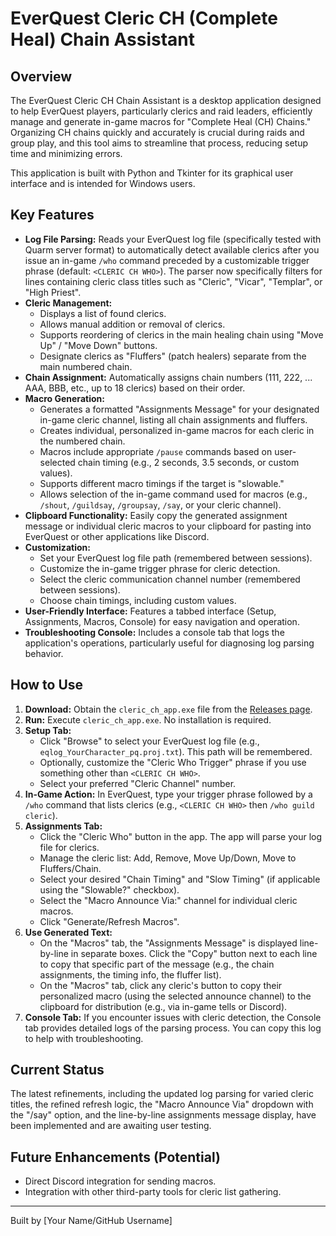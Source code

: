 # EverQuest Cleric CH (Complete Heal) Chain Assistant

## Overview

The EverQuest Cleric CH Chain Assistant is a desktop application designed to help EverQuest players, particularly clerics and raid leaders, efficiently manage and generate in-game macros for "Complete Heal (CH) Chains." Organizing CH chains quickly and accurately is crucial during raids and group play, and this tool aims to streamline that process, reducing setup time and minimizing errors.

This application is built with Python and Tkinter for its graphical user interface and is intended for Windows users.

## Key Features

*   **Log File Parsing:** Reads your EverQuest log file (specifically tested with Quarm server format) to automatically detect available clerics after you issue an in-game `/who` command preceded by a customizable trigger phrase (default: `<CLERIC CH WHO>`). The parser now specifically filters for lines containing cleric class titles such as "Cleric", "Vicar", "Templar", or "High Priest".
*   **Cleric Management:**
    *   Displays a list of found clerics.
    *   Allows manual addition or removal of clerics.
    *   Supports reordering of clerics in the main healing chain using "Move Up" / "Move Down" buttons.
    *   Designate clerics as "Fluffers" (patch healers) separate from the main numbered chain.
*   **Chain Assignment:** Automatically assigns chain numbers (111, 222, ... AAA, BBB, etc., up to 18 clerics) based on their order.
*   **Macro Generation:**
    *   Generates a formatted "Assignments Message" for your designated in-game cleric channel, listing all chain assignments and fluffers.
    *   Creates individual, personalized in-game macros for each cleric in the numbered chain.
    *   Macros include appropriate `/pause` commands based on user-selected chain timing (e.g., 2 seconds, 3.5 seconds, or custom values).
    *   Supports different macro timings if the target is "slowable."
    *   Allows selection of the in-game command used for macros (e.g., `/shout`, `/guildsay`, `/groupsay`, `/say`, or your cleric channel).
*   **Clipboard Functionality:** Easily copy the generated assignment message or individual cleric macros to your clipboard for pasting into EverQuest or other applications like Discord.
*   **Customization:**
    *   Set your EverQuest log file path (remembered between sessions).
    *   Customize the in-game trigger phrase for cleric detection.
    *   Select the cleric communication channel number (remembered between sessions).
    *   Choose chain timings, including custom values.
*   **User-Friendly Interface:** Features a tabbed interface (Setup, Assignments, Macros, Console) for easy navigation and operation.
*   **Troubleshooting Console:** Includes a console tab that logs the application's operations, particularly useful for diagnosing log parsing behavior.

## How to Use

1.  **Download:** Obtain the `cleric_ch_app.exe` file from the [Releases page](link-to-your-github-releases-page).
2.  **Run:** Execute `cleric_ch_app.exe`. No installation is required.
3.  **Setup Tab:**
    *   Click "Browse" to select your EverQuest log file (e.g., `eqlog_YourCharacter_pq.proj.txt`). This path will be remembered.
    *   Optionally, customize the "Cleric Who Trigger" phrase if you use something other than `<CLERIC CH WHO>`.
    *   Select your preferred "Cleric Channel" number.
4.  **In-Game Action:** In EverQuest, type your trigger phrase followed by a `/who` command that lists clerics (e.g., `<CLERIC CH WHO>` then `/who guild cleric`).
5.  **Assignments Tab:**
    *   Click the "Cleric Who" button in the app. The app will parse your log file for clerics.
    *   Manage the cleric list: Add, Remove, Move Up/Down, Move to Fluffers/Chain.
    *   Select your desired "Chain Timing" and "Slow Timing" (if applicable using the "Slowable?" checkbox).
    *   Select the "Macro Announce Via:" channel for individual cleric macros.
    *   Click "Generate/Refresh Macros".
6.  **Use Generated Text:**
    *   On the "Macros" tab, the "Assignments Message" is displayed line-by-line in separate boxes. Click the "Copy" button next to each line to copy that specific part of the message (e.g., the chain assignments, the timing info, the fluffer list).
    *   On the "Macros" tab, click any cleric's button to copy their personalized macro (using the selected announce channel) to the clipboard for distribution (e.g., via in-game tells or Discord).
7.  **Console Tab:** If you encounter issues with cleric detection, the Console tab provides detailed logs of the parsing process. You can copy this log to help with troubleshooting.

## Current Status

The latest refinements, including the updated log parsing for varied cleric titles, the refined refresh logic, the "Macro Announce Via" dropdown with the "/say" option, and the line-by-line assignments message display, have been implemented and are awaiting user testing.

## Future Enhancements (Potential)

*   Direct Discord integration for sending macros.
*   Integration with other third-party tools for cleric list gathering.

---

Built by [Your Name/GitHub Username]

